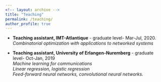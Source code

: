 ```yaml
---
<!-- layout: archive -->
title: "Teaching"
permalink: /teaching/
author_profile: true
---
```

* **Teaching assistant, IMT-Atlantique** - graduate level- Mar-Jul, 2020.
<br>*Combinatorial optimization with applications to networked systems*

* **Teaching assistant, University of Erlangen-Nuremberg** - graduate level-  Oct-Jan, 2019
<br>*Machine learning for communications*
<br>*Linear regression, logistic regression*
<br>*Feed-forward neural networks, convolutional neural networks.*

